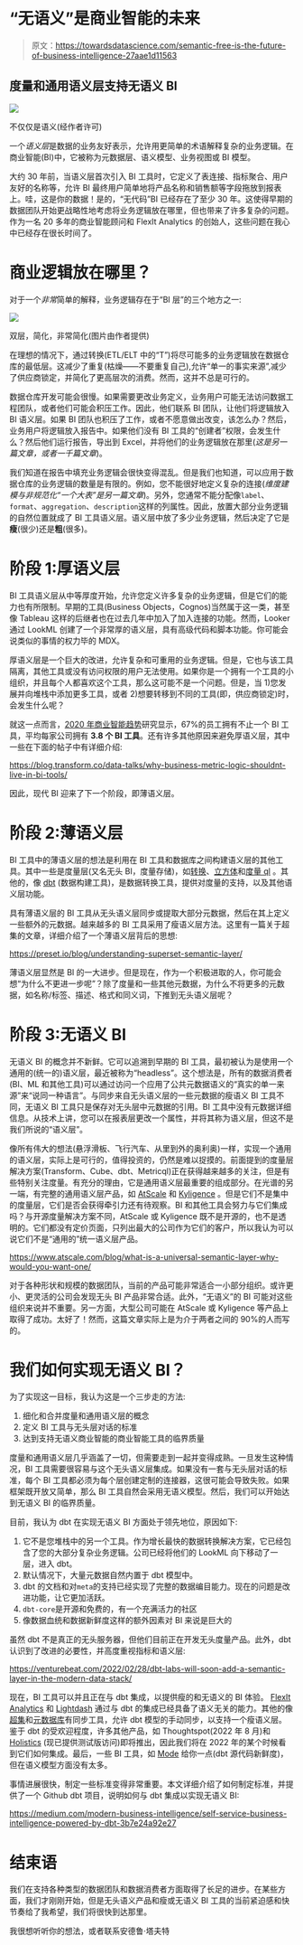 # “无语义”是商业智能的未来

> 原文：<https://towardsdatascience.com/semantic-free-is-the-future-of-business-intelligence-27aae1d11563>

## **度量和通用语义层支持无语义 BI**

![](img/27135d75158276d45f72a77481f71a24.png)

不仅仅是语义(经作者许可)

一个*语义层*是数据的业务友好表示，允许用更简单的术语解释复杂的业务逻辑。在商业智能(BI)中，它被称为元数据层、语义模型、业务视图或 BI 模型。

大约 30 年前，当语义层首次引入 BI 工具时，它定义了表连接、指标聚合、用户友好的名称等，允许 BI 最终用户简单地将产品名称和销售额等字段拖放到报表上。哇，这是你的数据！是的，“无代码”BI 已经存在了至少 30 年。这使得早期的数据团队开始更战略性地考虑将业务逻辑放在哪里，但也带来了许多复杂的问题。作为一名 20 多年的商业智能顾问和 FlexIt Analytics 的创始人，这些问题在我心中已经存在很长时间了。

# 商业逻辑放在哪里？

对于一个*非常*简单的解释，业务逻辑存在于“BI 层”的三个地方之一:

![](img/0f2069527d9aed5f9ab79b2486498ec9.png)

双层，简化，非常简化(图片由作者提供)

在理想的情况下，通过转换(ETL/ELT 中的“T”)将尽可能多的业务逻辑放在数据仓库的最低层。这减少了重复(枯燥——不要重复自己),允许“单一的事实来源”,减少了供应商锁定，并简化了更高层次的消费。然而，这并不总是可行的。

数据仓库开发可能会很慢。如果需要更改业务定义，业务用户可能无法访问数据工程团队，或者他们可能会积压工作。因此，他们联系 BI 团队，让他们将逻辑放入 BI 语义层。如果 BI 团队也积压了工作，或者不愿意做出改变，该怎么办？然后，业务用户将逻辑放入报告中。如果他们没有 BI 工具的“创建者”权限，会发生什么？然后他们运行报告，导出到 Excel，并将他们的业务逻辑放在那里(*这是另一篇文章，或者一千篇文章*)。

我们知道在报告中填充业务逻辑会很快变得混乱。但是我们也知道，可以应用于数据仓库的业务逻辑的数量是有限的。例如，您不能很好地定义复杂的连接(*维度建模与非规范化“一个大表”是另一篇文章*)。另外，您通常不能分配像`label`、`format`、`aggregation`、`description`这样的列属性。因此，放置大部分业务逻辑的自然位置就成了 BI 工具语义层。语义层中放了多少业务逻辑，然后决定了它是**瘦**(很少)还是**粗**(很多)。

# 阶段 1:厚语义层

BI 工具语义层从中等厚度开始，允许您定义许多复杂的业务逻辑，但是它们的能力也有所限制。早期的工具(Business Objects，Cognos)当然属于这一类，甚至像 Tableau 这样的后继者也在过去几年中加入了加入连接的功能。然而，Looker 通过 LookML 创建了一个非常厚的语义层，具有高级代码和脚本功能。你可能会说类似的事情的权力毕的 MDX。

厚语义层是一个巨大的改进，允许复杂和可重用的业务逻辑。但是，它也与该工具隔离，其他工具或没有访问权限的用户无法使用。如果你是一个拥有一个工具的小组织，并且每个人都喜欢这个工具，那么这可能不是一个问题。但是，当 1)您发展并向堆栈中添加更多工具，或者 2)想要转移到不同的工具(即，供应商锁定)时，会发生什么呢？

就这一点而言，[2020 年商业智能趋势](https://wiiisdom.com/ebook/business-intelligence-trends-2020/)研究显示，67%的员工拥有不止一个 BI 工具，平均每家公司拥有 **3.8 个 BI 工具**。还有许多其他原因来避免厚语义层，其中一些在下面的帖子中有详细介绍:

<https://blog.transform.co/data-talks/why-business-metric-logic-shouldnt-live-in-bi-tools/>  

因此，现代 BI 迎来了下一个阶段，即薄语义层。

# 阶段 2:薄语义层

BI 工具中的薄语义层的想法是利用在 BI 工具和数据库之间构建语义层的其他工具。其中一些是度量层(又名无头 BI，度量存储)，如[转换](https://transform.co/)、[立方体](https://cube.dev/)和[度量 ql](https://metriql.com/) 。其他的，像 [dbt](https://www.getdbt.com/) (数据构建工具)，是数据转换工具，提供对度量的支持，以及其他语义层功能。

</a-brief-history-of-the-metrics-store-28208ec8f6f1>  

具有薄语义层的 BI 工具从无头语义层同步或提取大部分元数据，然后在其上定义一些额外的元数据。越来越多的 BI 工具采用了瘦语义层方法。这里有一篇关于超集的文章，详细介绍了一个薄语义层背后的思想:

<https://preset.io/blog/understanding-superset-semantic-layer/>  

薄语义层显然是 BI 的一大进步。但是现在，作为一个积极进取的人，你可能会想“为什么不更进一步呢”？除了度量和一些其他元数据，为什么不将更多的元数据，如名称/标签、描述、格式和同义词，下推到无头语义层呢？

# 阶段 3:无语义 BI

无语义 BI 的概念并不新鲜。它可以追溯到早期的 BI 工具，最初被认为是使用一个通用的(统一的)语义层，最近被称为“headless”。这个想法是，所有的数据消费者(BI、ML 和其他工具)可以通过访问一个应用了公共元数据语义的“真实的单一来源”来“说同一种语言”。与同步来自无头语义层的一些元数据的瘦语义 BI 工具不同，无语义 BI 工具只是保存对无头层中元数据的引用。BI 工具中没有元数据详细信息。从技术上讲，您可以在报表层更改一个属性，并将其称为语义层，但这不是我们所说的“语义层”。

像所有伟大的想法(悬浮滑板、飞行汽车、从里到外的奥利奥)一样，实现一个通用的语义层，实际上是可行的，值得投资的，仍然是难以捉摸的。前面提到的度量层解决方案(Transform、Cube、dbt、Metricql)正在获得越来越多的关注，但是有些特别关注度量。有充分的理由，它是通用语义层最重要的组成部分。在光谱的另一端，有完整的通用语义层产品，如 [AtScale](https://www.atscale.com/blog/what-is-a-universal-semantic-layer-why-would-you-want-one/) 和 [Kyligence](https://kyligence.io/unified-semantic-layer/) 。但是它们不是集中的度量层，它们是否会获得牵引力还有待观察。BI 和其他工具会努力与它们集成吗？与开源度量解决方案不同，AtScale 或 Kyligence 既不是开源的，也不是透明的。它们都没有定价页面，只列出最大的公司作为它们的客户，所以我认为可以说它们不是“通用的”统一语义层产品。

<https://www.atscale.com/blog/what-is-a-universal-semantic-layer-why-would-you-want-one/>  

对于各种形状和规模的数据团队，当前的产品可能非常适合一小部分组织。或许更小、更灵活的公司会发现无头 BI 产品非常合适。此外，“无语义”的 BI 可能对这些组织来说并不重要。另一方面，大型公司可能在 AtScale 或 Kyligence 等产品上取得了成功。太好了！然而，这篇文章实际上是为介于两者之间的 90%的人而写的。

# 我们如何实现无语义 BI？

为了实现这一目标，我认为这是一个三步走的方法:

1.  细化和合并度量和通用语义层的概念
2.  定义 BI 工具与无头层对话的标准
3.  达到支持无语义商业智能的商业智能工具的临界质量

度量和通用语义层几乎涵盖了一切，但需要走到一起并变得成熟。一旦发生这种情况，BI 工具需要很容易与这个无头语义层集成。如果没有一套与无头层对话的标准，每个 BI 工具都必须为每个层创建定制的连接器，这很可能会导致失败。如果框架既开放又简单，那么 BI 工具自然会采用无语义模型。然后，我们可以开始达到无语义 BI 的临界质量。

目前，我认为 dbt 在实现无语义 BI 方面处于领先地位，原因如下:

1.  它不是您堆栈中的另一个工具。作为增长最快的数据转换解决方案，它已经包含了您的大部分复杂业务逻辑。公司已经将他们的 LookML 向下移动了一层，进入 dbt。
2.  默认情况下，大量元数据自然内置于 dbt 模型中。
3.  dbt 的文档和对`meta`的支持已经实现了完整的数据编目能力。现在的问题是改进功能，让它更加活跃。
4.  `dbt-core`是开源和免费的，有一个充满活力的社区
5.  像数据血统和数据新鲜度这样的额外因素对 BI 来说是巨大的

虽然 dbt 不是真正的无头服务器，但他们目前正在开发无头度量产品。此外，dbt 认识到了改进的必要性，并高度重视指标和语义层:

<https://venturebeat.com/2022/02/28/dbt-labs-will-soon-add-a-semantic-layer-in-the-modern-data-stack/>  

现在，BI 工具可以并且正在与 dbt 集成，以提供瘦的和无语义的 BI 体验。 [FlexIt Analytics](https://learn.flexitanalytics.com/docs/dbt/) 和 [Lightdash](https://docs.lightdash.com/) 通过与 dbt 的集成已经具备了语义无关的能力。其他的像[超集](https://github.com/slidoapp/dbt-superset-lineage)和[元数据库](https://github.com/gouline/dbt-metabase)有同步工具，允许 dbt 模型的手动同步，以支持一个瘦语义层。鉴于 dbt 的受欢迎程度，许多其他产品，如 Thoughtspot(2022 年 8 月)和 [Holistics](https://docs.holistics.io/docs/dbt-integration) (现已提供测试版访问)即将推出，因此我们将在 2022 年的某个时候看到它们如何集成。最后，一些 BI 工具，如 [Mode](https://mode.com/get-dbt/) 给你一点(dbt 源代码新鲜度)，但在语义模型方面没有太多。

事情进展很快，制定一些标准变得非常重要。本文详细介绍了如何制定标准，并提供了一个 Github dbt 项目，说明如何与 dbt 集成以实现无语义 BI:

<https://medium.com/modern-business-intelligence/self-service-business-intelligence-powered-by-dbt-3b7e24a92e27>  

# 结束语

我们在支持各种类型的数据团队和数据消费者方面取得了长足的进步。在某些方面，我们才刚刚开始，但是无头语义产品和瘦或无语义 BI 工具的当前紧迫感和快节奏给了我希望，我们将很快到达那里。

我很想听听你的想法，或者联系安德鲁·塔夫特